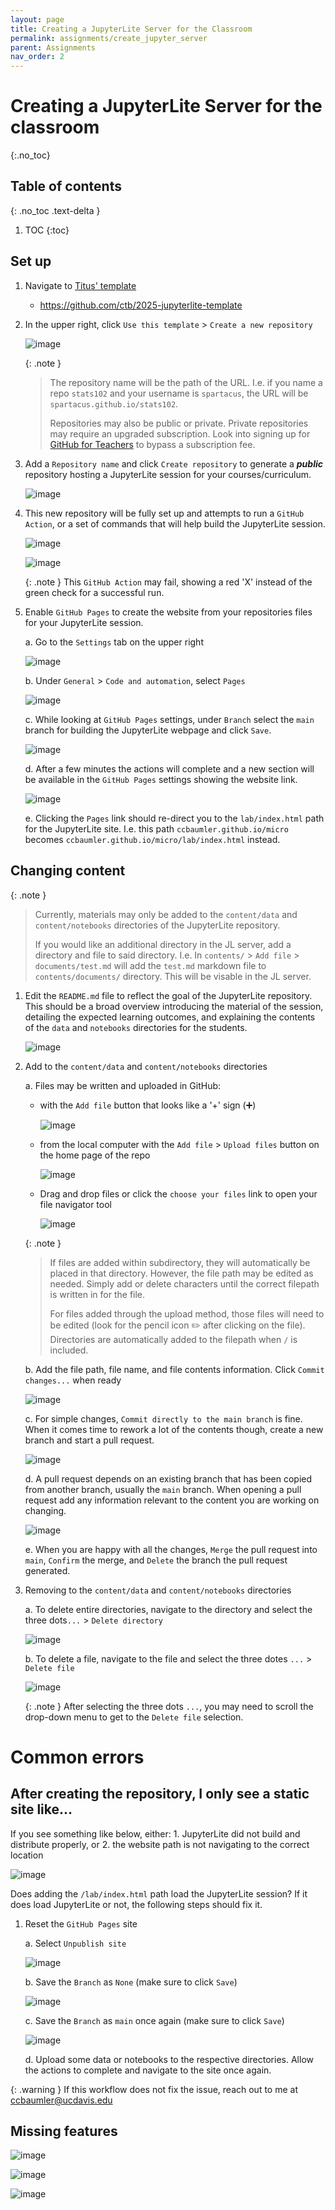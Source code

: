 ```yaml
---
layout: page
title: Creating a JupyterLite Server for the Classroom
permalink: assignments/create_jupyter_server
parent: Assignments
nav_order: 2
---
```


# Creating a JupyterLite Server for the classroom
{:.no_toc}

## Table of contents
{: .no_toc .text-delta }

1. TOC
{:toc}


## Set up

1. Navigate to [Titus' template](https://github.com/ctb/2025-jupyterlite-template)
    - https://github.com/ctb/2025-jupyterlite-template

2. In the upper right, click `Use this template` > `Create a new repository`

    ![image](https://hackmd.io/_uploads/BksbP4ergl.png)

    {: .note }
    > The repository name will be the path of the URL. I.e. if you name a repo `stats102` and your username is `spartacus`, the URL will be `spartacus.github.io/stats102`.
    >
    > Repositories may also be public or private. Private repositories may require an upgraded subscription. Look into signing up for [GitHub for Teachers](https://github.com/education) to bypass a subscription fee.

3. Add a `Repository name` and click `Create repository` to generate a ***public*** repository hosting a JupyterLite session for your courses/curriculum.

    ![image](https://hackmd.io/_uploads/S1WBKVeBlg.png)

4. This new repository will be fully set up and attempts to run a `GitHub Action`, or a set of commands that will help build the JupyterLite session.

    ![image](https://hackmd.io/_uploads/HycVqVxrll.png)
    
    ![image](https://hackmd.io/_uploads/HkSL54grxg.png)

    {: .note }
    This `GitHub Action` may fail, showing a red 'X' instead of the green check for a successful run.

5. Enable `GitHub Pages` to create the website from your repositories files for your JupyterLite session.

    a. Go to the `Settings` tab on the upper right
    
    ![image](https://hackmd.io/_uploads/Skemh4eHll.png)

    b. Under `General` > `Code and automation`, select `Pages`
    
    ![image](https://hackmd.io/_uploads/Sku92Nxrge.png)

    c. While looking at `GitHub Pages` settings, under `Branch` select the `main` branch for building the JupyterLite webpage and click `Save`.
    
    ![image](https://hackmd.io/_uploads/BkiChElHxl.png)

    d. After a few minutes the actions will complete and a new section will be available in the `GitHub Pages` settings showing the website link.
    
    ![image](https://hackmd.io/_uploads/BkUPXHlHgg.png)

    e. Clicking the `Pages` link should re-direct you to the `lab/index.html` path for the JupyterLite site. I.e. this path `ccbaumler.github.io/micro` becomes `ccbaumler.github.io/micro/lab/index.html` instead.

## Changing content

{: .note }
> Currently, materials may only be added to the `content/data` and `content/notebooks` directories of the JupyterLite repository.
>
> If you would like an additional directory in the JL server, add a directory and file to said directory. I.e. In `contents/` > `Add file` > `documents/test.md` will add the `test.md` markdown file to `contents/documents/` directory. This will be visable in the JL server.

1. Edit the `README.md` file to reflect the goal of the JupyterLite repository. This should be a broad overview introducing the material of the session, detailing the expected learning outcomes, and explaining the contents of the `data` and `notebooks` directories for the students.

    ![image](https://hackmd.io/_uploads/SJLT8LxHee.png)


2. Add to the `content/data` and `content/notebooks` directories

    a. Files may be written and uploaded in GitHub:
    
      - with the `Add file` button that looks like a '+' sign (:heavy_plus_sign:)

          ![image](https://hackmd.io/_uploads/HJeezveBxe.png)
          
      - from the local computer with the `Add file` > `Upload files` button on the home page of the repo
    
          ![image](https://hackmd.io/_uploads/B1y1OPlSxe.png)
          
      - Drag and drop files or click the `choose your files` link to open your file navigator tool
          
          ![image](https://hackmd.io/_uploads/ryCJFweHle.png)

    {: .note }
    > If files are added within subdirectory, they will automatically be placed in that directory. However, the file path may be edited as needed. Simply add or delete characters until the correct filepath is written in for the file.
    >
    > For files added through the upload method, those files will need to be edited (look for the pencil icon :pencil2: after clicking on the file). Directories are automatically added to the filepath when `/` is included.

    b. Add the file path, file name, and file contents information. Click `Commit changes...` when ready

    ![image](https://hackmd.io/_uploads/rk8xXvxHll.png)

    c. For simple changes, `Commit directly to the main branch` is fine. When it comes time to rework a lot of the contents though, create a new branch and start a pull request. 

    ![image](https://hackmd.io/_uploads/SJQcmvxBxg.png)

    d. A pull request depends on an existing branch that has been copied from another branch, usually the `main` branch. When opening a pull request add any information relevant to the content you are working on changing. 

    ![image](https://hackmd.io/_uploads/rJ43mwgBgl.png)

    e. When you are happy with all the changes, `Merge` the pull request into `main`, `Confirm` the merge, and `Delete` the branch the pull request generated.

3. Removing to the `content/data` and `content/notebooks` directories

   a. To delete entire directories, navigate to the directory and select the three dots`...` > `Delete directory`

   ![image](https://hackmd.io/_uploads/HJv4cverxg.png)

   b. To delete a file, navigate to the file and select the three dotes `...` > `Delete file`

    ![image](https://hackmd.io/_uploads/rJA2qDeSgl.png)

    {: .note }
    After selecting the three dots `...`, you may need to scroll the drop-down menu to get to the `Delete file` selection.

# Common errors

## After creating the repository, I only see a static site like...

If you see something like below, either:
    1. JupyterLite did not build and distribute properly, or
    2. the website path is not navigating to the correct location

   ![image](https://hackmd.io/_uploads/HydGLrxBle.png)

Does adding the `/lab/index.html` path load the JupyterLite session? If it does load JupyterLite or not, the following steps should fix it.

1. Reset the `GitHub Pages` site

    a. Select `Unpublish site`

    ![image](https://hackmd.io/_uploads/SkbxdSeBeg.png)

    b. Save the `Branch` as `None` (make sure to click `Save`)

    ![image](https://hackmd.io/_uploads/B16yqHxSel.png)

    c. Save the `Branch` as `main` once again (make sure to click `Save`)

    ![image](https://hackmd.io/_uploads/BkiChElHxl.png)

    d. Upload some data or notebooks to the respective directories. Allow the actions to complete and navigate to the site once again.
    
{: .warning }
If this workflow does not fix the issue, reach out to me at ccbaumler@ucdavis.edu

## Missing features

![image](https://hackmd.io/_uploads/BkqzPSgrlx.png)

![image](https://hackmd.io/_uploads/HkMVwreBeg.png)

![image](https://hackmd.io/_uploads/BJySPSeSxx.png)


